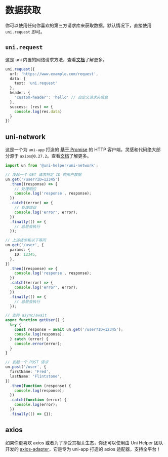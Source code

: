 # 数据获取

你可以使用任何你喜欢的第三方请求库来获取数据。默认情况下，直接使用 `uni.request` 即可。

## `uni.request`

这是 uni 内置的网络请求方法，查看[文档](https://uniapp.dcloud.net.cn/api/request/request.html#)了解更多。

```ts
uni.request({
  url: 'https://www.example.com/request',
  data: {
    text: 'uni.request'
  },
  header: {
    'custom-header': 'hello' // 自定义请求头信息
  },
  success: (res) => {
    console.log(res.data)
  }
})
```

## uni-network

这是一个为 `uni-app` 打造的 [基于 Promise](https://javascript.info/promise-basics) 的 HTTP 客户端，灵感和代码绝大部分源于 `axios@0.27.2`。查看[文档](https://github.com/uni-helper/uni-network)了解更多。

```ts
import un from '@uni-helper/uni-network';

// 发起一个 GET 请求特定 ID 的用户数据
un.get('/user?ID=12345')
  .then((response) => {
    // 处理响应
    console.log('response', response);
  })
  .catch((error) => {
    // 处理错误
    console.log('error', error);
  })
  .finally(() => {
    // 总是会执行
  });

// 上述请求和以下等同
un.get('/user', {
  params: {
    ID: 12345,
  },
})
  .then((response) => {
    console.log('response', response);
  })
  .catch((error) => {
    console.log('error', error);
  })
  .finally(() => {
    // 总是会执行
  });

// 支持 async/await
async function getUser() {
  try {
    const response = await un.get('/user?ID=12345');
    console.log(response);
  } catch (error) {
    console.error(error);
  }
}

// 发起一个 POST 请求
un.post('/user', {
  firstName: 'Fred',
  lastName: 'Flintstone',
})
  .then(function (response) {
    console.log(response);
  })
  .catch(function (error) {
    console.log(error);
  })
  .finally(() => {});
```

## axios

如果你更喜欢 axios 或者为了享受其相关生态，你还可以使用由 Uni Helper 团队开发的 [axios-adapter](https://github.com/uni-helper/axios-adapter)，它是专为 uni-app 打造的 axios 适配器，支持全平台！
